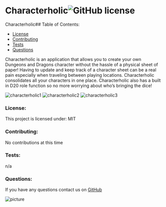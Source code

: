 # Characterholic![GitHub license](https://img.shields.io/github/license/Naereen/StrapDown.js.svg)
Characterholic## Table of Contents:
* [License](#license)
* [Contributing](#contributing)
* [Tests](#tests)
* [Questions](#questions)

Characterholic is an application that allows you to create your own Dungeons and Dragons character without the hassle of a physical sheet of paper!
Having to update and keep track of a character sheet can be a real pain especially when traveling between playing locations. Characterholic consolidates all your characters in one place.
Characterholic also has a built in D20 role function so no more worrying about who’s bringing the dice!

![characterholic1](https://user-images.githubusercontent.com/78002356/124843140-e1003200-df56-11eb-8c74-2e6409fc4b1a.JPG)
![characterholic2](https://user-images.githubusercontent.com/78002356/124843141-e2c9f580-df56-11eb-9e19-a21fba88c350.JPG)
![characterholic3](https://user-images.githubusercontent.com/78002356/124843149-e78ea980-df56-11eb-8e78-dd9cd3db8333.JPG)



### License:
This project is licensed under:
MIT
### Contributing:
No contributions at this time
### Tests:
n/a
### Questions:
If you have any questions contact us on [GitHub](https://github.com/dylgrn) 

![picture](https://github.com/dylgrn.png?size=50)


